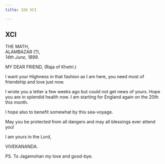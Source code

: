 ```yaml
---
title: 326 XCI

---
```

  

  


## XCI

THE MATH,  
ALAMBAZAR (?),  
*14th June, 1899*.

MY DEAR FRIEND, (Raja of Khetri.)

I want your Highness in that fashion as I am here, you need most of
friendship and love just now.

I wrote you a letter a few weeks ago but could not get news of yours.
Hope you are in splendid health now. I am starting for England again on
the 20th this month.

I hope also to benefit somewhat by this sea-voyage.

May you be protected from all dangers and may all blessings ever attend
you!

I am yours in the Lord,

VIVEKANANDA.

PS. To Jagamohan my love and good-bye.